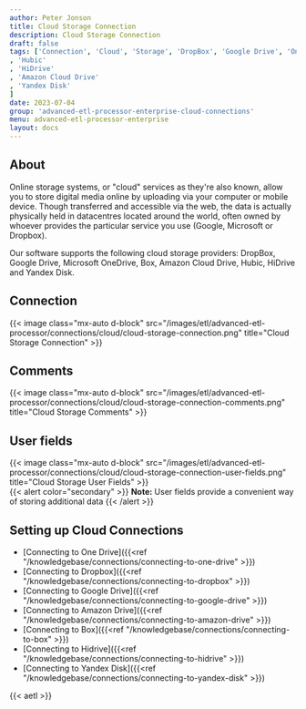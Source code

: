 ```yaml
---
author: Peter Jonson
title: Cloud Storage Connection
description: Cloud Storage Connection
draft: false
tags: ['Connection', 'Cloud', 'Storage', 'DropBox', 'Google Drive', 'OneDrive', 'Amazon Cloud Drive'
, 'Hubic'
, 'HiDrive'
, 'Amazon Cloud Drive'
, 'Yandex Disk'
]
date: 2023-07-04
group: 'advanced-etl-processor-enterprise-cloud-connections'
menu: advanced-etl-processor-enterprise
layout: docs
---
```


## About

Online storage systems, or "cloud" services as they're also known, allow you to store digital media online by uploading via your computer or mobile device. Though transferred and accessible via the web, the data is actually physically held in datacentres located around the world, often owned by whoever provides the particular service you use (Google, Microsoft or Dropbox).

Our software supports the following cloud storage providers: DropBox, Google Drive, Microsoft OneDrive, Box, Amazon Cloud Drive, Hubic, HiDrive and Yandex Disk.

## Connection

{{< image class="mx-auto d-block"  src="/images/etl/advanced-etl-processor/connections/cloud/cloud-storage-connection.png" title="Cloud Storage Connection" >}}

## Comments

{{< image class="mx-auto d-block"  src="/images/etl/advanced-etl-processor/connections/cloud/cloud-storage-connection-comments.png" title="Cloud Storage Comments" >}}

## User fields

{{< image class="mx-auto d-block"  src="/images/etl/advanced-etl-processor/connections/cloud/cloud-storage-connection-user-fields.png" title="Cloud Storage User Fields" >}}
\
{{< alert color="secondary" >}}
**Note:** User fields provide a convenient way of storing additional data
{{< /alert >}}

## Setting up Cloud Connections

- [Connecting to One Drive]({{<ref "/knowledgebase/connections/connecting-to-one-drive" >}})
- [Connecting to Dropbox]({{<ref "/knowledgebase/connections/connecting-to-dropbox" >}})
- [Connecting to Google Drive]({{<ref "/knowledgebase/connections/connecting-to-google-drive" >}})
- [Connecting to Amazon Drive]({{<ref "/knowledgebase/connections/connecting-to-amazon-drive" >}})
- [Connecting to Box]({{<ref "/knowledgebase/connections/connecting-to-box" >}})
- [Connecting to Hidrive]({{<ref "/knowledgebase/connections/connecting-to-hidrive" >}})
- [Connecting to Yandex Disk]({{<ref "/knowledgebase/connections/connecting-to-yandex-disk" >}})

{{< aetl >}}
